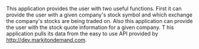 This application provides the user with two useful functions. First it can provide the user with a given company's stock symbol and which exchange the company's stocks are being traded on. Also this application can provide the user with the stock quote information for a given company.
T
his application pulls its data from the easy to use API provided by http://dev.markitondemand.com.
